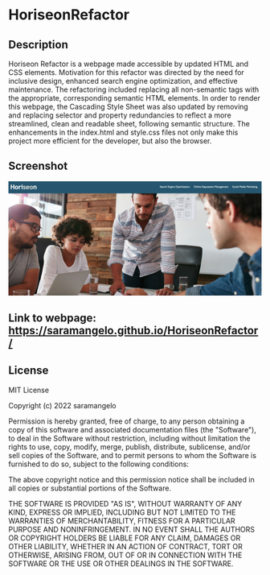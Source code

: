 # HoriseonRefactor

## Description

Horiseon Refactor is a webpage made accessible by updated HTML and CSS elements. Motivation for this refactor was directed by the need for inclusive design, enhanced search engine optimization, and effective maintenance. The refactoring included replacing all non-semantic tags with the appropriate, corresponding semantic HTML elements. In order to render this webpage, the Cascading Style Sheet was also updated by removing and replacing selector and property redundancies to reflect a more streamlined, clean and readable sheet, following semantic structure. The enhancements in the index.html and style.css files not only make this project more efficient for the developer, but also the browser.

## Screenshot

![horiseonrefactor-2](horiseonrefactor-2.png)

## Link to webpage: https://saramangelo.github.io/HoriseonRefactor/

## License

MIT License

Copyright (c) 2022 saramangelo

Permission is hereby granted, free of charge, to any person obtaining a copy
of this software and associated documentation files (the "Software"), to deal
in the Software without restriction, including without limitation the rights
to use, copy, modify, merge, publish, distribute, sublicense, and/or sell
copies of the Software, and to permit persons to whom the Software is
furnished to do so, subject to the following conditions:

The above copyright notice and this permission notice shall be included in all
copies or substantial portions of the Software.

THE SOFTWARE IS PROVIDED "AS IS", WITHOUT WARRANTY OF ANY KIND, EXPRESS OR
IMPLIED, INCLUDING BUT NOT LIMITED TO THE WARRANTIES OF MERCHANTABILITY,
FITNESS FOR A PARTICULAR PURPOSE AND NONINFRINGEMENT. IN NO EVENT SHALL THE
AUTHORS OR COPYRIGHT HOLDERS BE LIABLE FOR ANY CLAIM, DAMAGES OR OTHER
LIABILITY, WHETHER IN AN ACTION OF CONTRACT, TORT OR OTHERWISE, ARISING FROM,
OUT OF OR IN CONNECTION WITH THE SOFTWARE OR THE USE OR OTHER DEALINGS IN THE
SOFTWARE.

